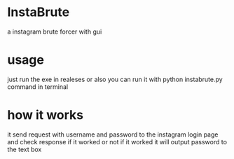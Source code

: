 # InstaBrute
a instagram brute forcer with gui

# usage
just run the exe in realeses
or also you can run it with python instabrute.py command in terminal

# how it works

it send request with username and password to the instagram login page and check response if it worked or not if it worked it will output password to the text box
